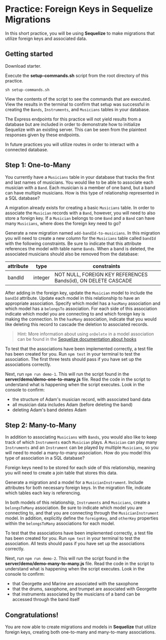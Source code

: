 # Practice: Foreign Keys in Sequelize Migrations

In this short practice, you will be using **Sequelize** to make migrations that
utilize foreign keys and associated data.

## Getting started

Download starter.

Execute the __setup-commands.sh__ script from the root directory of this
practice.

```shell
sh setup-commands.sh
```

View the contents of the script to see the commands that are executed. View the
results in the terminal to confirm that setup was successful in creating the
`Bands`, `Instruments`, and `Musicians` tables in your database.

The Express endpoints for this practice will not yield results from a database
but are included in order to demonstrate how to initialize Sequelize with an
existing server. This can be seen from the plaintext responses given by these
endpoints.

In future practices you will utilize routes in order to interact with a
connected database.

## Step 1: One-to-Many

You currently have a `Musicians` table in your database that tracks the first
and last names of musicians. You would like to be able to associate each
musician with a `Band`. Each musician is a member of one band, but a band can
have multiple musicians. How is this type of relationship represented in a
SQL database?

A migration already exists for creating a basic `Musicians` table. In order to
associate the `Musician` records with a `Band`, however, you will need to also
store a foreign key. If a `Musician` belongs to one `Band` and a `Band` can have
many `Musicians`, where does the foreign key need to go?

Generate a new migration named `add-bandId-to-musicians`. In this migration you
will need to create a new column for the `Musicians` table called `bandId` with
the following constraints. Be sure to indicate that this attribute references
the model with table name `Bands`. When a band is deleted, the associated
musicians should also be removed from the database:

| attribute | type    | constraints                                                   |
| --------- | ------- | ------------------------------------------------------------- |
| bandId    | integer | NOT NULL, FOREIGN KEY REFERENCES Bands(id), ON DELETE CASCADE |

After adding in the foreign key, update the `Musician` model to include the
`bandId` attribute. Update each model in this relationship to have an
appropriate association. Specify which model has a `hasMany` association and
which model has a `belongsTo` association. For each side of this association
indicate which model you are connecting to and which foreign key is making the
connection. In the `hasMany` association, indicate that you would like deleting
this record to cascade the deletion to associated records.

> Hint: More information about using `onDelete` in a model association can be
> found in the [Sequelize documentation about hooks][onDelete-hooks]

To test that the associations have been implemented correctly, a test file has
been created for you. Run `npm test` in your terminal to test the association.
The first three tests should pass if you have set up the associations correctly.

Next, run `npm run demo-1`. This will run the script found in the __server/demo/demo-one-to-many.js__ file. Read the code in the script to understand what is happening when the script executes. Look in the console to confirm:

- the structure of Adam's musician record, with associated band data
- all musician data includes Adam (before deleting the band)
- deleting Adam's band deletes Adam


## Step 2: Many-to-Many

In addition to associating `Musicians` with `Bands`, you would also like to keep
track of which `Instruments` each `Musician` plays. A `Musician` can play many
`Instruments` and an `Instrument` can be played by multiple `Musicians`, so you
will need to model a many-to-many association. How do you model this type of
association in a SQL database?

Foreign keys need to be stored for each side of this relationship, meaning you
will need to create a join table that stores this data.

Generate a migration and a model for a `MusicianInstrument`. Include attributes
for both necessary foreign keys. In the migration file, indicate which tables
each key is referencing.

In both models of this relationship, `Instruments` and `Musicians`, create a
`belongsToMany` association. Be sure to indicate which model you are connecting
to, and that you are connecting through the `MusicianInstrument` model. In addition, explicitly define the `foreignKey`, and `otherKey` properties within the `belongsToMany` associations for each model.

To test that the associations have been implemented correctly, a test file has
been created for you. Run `npm test` in your terminal to test
the association. All tests should pass if you have set up the associations
correctly.

Next, run `npm run demo-2`. This will run the script found in the __server/demo/demo-many-to-many.js__ file. Read the code in the script to understand what is happening when the script executes. Look in the console to confirm:

- that Georgette and Marine are associated with the saxophone
- that the drums, saxophone, and trumpet are associated with Georgette
- that instruments associated by the musicians of a band can be accessed through the band itself

## Congratulations!

You are now able to create migrations and models in **Sequelize** that utilize
foreign keys, creating both one-to-many and many-to-many associations.

[onDelete-hooks]: https://sequelize.org/master/manual/hooks.html#one-to-one-and-one-to-many-associations